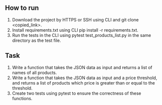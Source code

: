 ## How to run
1. Download the project by HTTPS or SSH using CLI and git clone <copied_link>.
2. Install requirements.txt using CLI pip install -r requirements.txt.
3. Run the tests in the CLI using pytest test_products_list.py in the same directory as the test file.


## Task
1. Write a function that takes the JSON data as input and returns a list of names of all products.
2. Write a function that takes the JSON data as input and a price threshold, and returns a list of products which price is greater than or equal to the threshold.
3. Create two tests using pytest to ensure the correctness of these functions.
